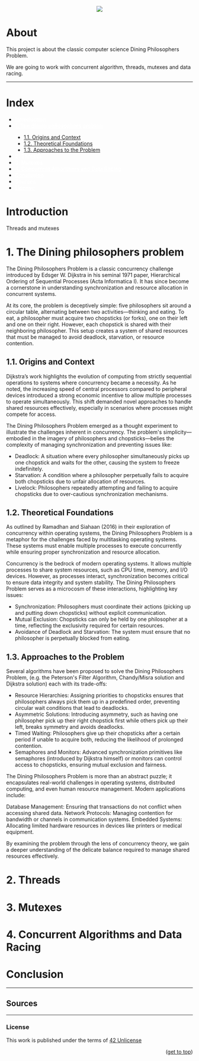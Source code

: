 <!-------Philosophers_42 Image---------->

<a name="readme-top"><a/>
<p align="center">
    <img src="https://capsule-render.vercel.app/api?type=venom&height=200&color=0:00C9FF,100:92FE9D&text=Philosophers&animation=fadeIn&fontColor=fcf3f2" />
</p>

<!-----------About---------------------->

# About

This project is about the classic computer science Dining Philosophers Problem.

We are going to work with concurrent algorithm, threads, mutexes and data racing.

---


<!-----------Index---------------------->

# Index
<ul>
    <li><strong><a href="#introdution" style="color:white">Introduction</a></strong></li>
    <li><strong><a href="#1-the-dining-philosophers-problem" style="color:white">1. The dining philosophers problem</a></strong></li>
    <ul style="list-style-type:disc">
        <li><a href="#11-origins-and-context">1.1. Origins and Context</a></li>
        <li><a href="#12-theoretical-foundations">1.2. Theoretical Foundations</a></li>
        <li><a href="#13-approaches-to-the-problem">1.3. Approaches to the Problem</a></li>
    </ul>
    <li><strong><a href="#2-threads" style="color:white">2. Threads</a></strong></li>
    <li><strong><a href="#3-mutexes" style="color:white">3. Mutexes</a></strong></li>
    <li><strong><a href="#4-concurrent-algorithms-and-data-racing" style="color:white">4. Concurrent Algorithms and Data Racing</a></strong></li>
    <li><strong><a href="#conclusion" style="color:white">Conclusion</a></strong></li>
    <li><strong><a href="#sources" style="color:white">Sources</a></strong></li>
    <li><strong><a href="#license" style="color:white">License</a></strong></li>
</ul>

<!-----------Content---------------------->

# Introduction
Threads and mutexes

# 1. The Dining philosophers problem

The Dining Philosophers Problem is a classic concurrency challenge introduced by Edsger W. Dijkstra in his seminal 1971 paper, Hierarchical Ordering of Sequential Processes (Acta Informatica I). It has since become a cornerstone in understanding synchronization and resource allocation in concurrent systems.

At its core, the problem is deceptively simple: five philosophers sit around a circular table, alternating between two activities—thinking and eating. To eat, a philosopher must acquire two chopsticks (or forks), one on their left and one on their right. However, each chopstick is shared with their neighboring philosopher. This setup creates a system of shared resources that must be managed to avoid deadlock, starvation, or resource contention.

## 1.1. Origins and Context

Dijkstra’s work highlights the evolution of computing from strictly sequential operations to systems where concurrency became a necessity. As he noted, the increasing speed of central processors compared to peripheral devices introduced a strong economic incentive to allow multiple processes to operate simultaneously. This shift demanded novel approaches to handle shared resources effectively, especially in scenarios where processes might compete for access.

The Dining Philosophers Problem emerged as a thought experiment to illustrate the challenges inherent in concurrency. The problem's simplicity—embodied in the imagery of philosophers and chopsticks—belies the complexity of managing synchronization and preventing issues like:

- Deadlock: A situation where every philosopher simultaneously picks up one chopstick and waits for the other, causing the system to freeze indefinitely.
- Starvation: A condition where a philosopher perpetually fails to acquire both chopsticks due to unfair allocation of resources.
- Livelock: Philosophers repeatedly attempting and failing to acquire chopsticks due to over-cautious synchronization mechanisms.

## 1.2. Theoretical Foundations

As outlined by Ramadhan and Siahaan (2016) in their exploration of concurrency within operating systems, the Dining Philosophers Problem is a metaphor for the challenges faced by multitasking operating systems. These systems must enable multiple processes to execute concurrently while ensuring proper synchronization and resource allocation.

Concurrency is the bedrock of modern operating systems. It allows multiple processes to share system resources, such as CPU time, memory, and I/O devices. However, as processes interact, synchronization becomes critical to ensure data integrity and system stability. The Dining Philosophers Problem serves as a microcosm of these interactions, highlighting key issues:

- Synchronization: Philosophers must coordinate their actions (picking up and putting down chopsticks) without explicit communication.
- Mutual Exclusion: Chopsticks can only be held by one philosopher at a time, reflecting the exclusivity required for certain resources.
- Avoidance of Deadlock and Starvation: The system must ensure that no philosopher is perpetually blocked from eating.

## 1.3. Approaches to the Problem

Several algorithms have been proposed to solve the Dining Philosophers Problem, (e.g. the Peterson's Filter Algorithm, Chandy/Misra solution and Dijkstra solution) each with its trade-offs:

- Resource Hierarchies: Assigning priorities to chopsticks ensures that philosophers always pick them up in a predefined order, preventing circular wait conditions that lead to deadlocks.
- Asymmetric Solutions: Introducing asymmetry, such as having one philosopher pick up their right chopstick first while others pick up their left, breaks symmetry and avoids deadlocks.
- Timed Waiting: Philosophers give up their chopsticks after a certain period if unable to acquire both, reducing the likelihood of prolonged contention.
- Semaphores and Monitors: Advanced synchronization primitives like semaphores (introduced by Dijkstra himself) or monitors can control access to chopsticks, ensuring mutual exclusion and fairness.

The Dining Philosophers Problem is more than an abstract puzzle; it encapsulates real-world challenges in operating systems, distributed computing, and even human resource management. Modern applications include:

Database Management: Ensuring that transactions do not conflict when accessing shared data.
Network Protocols: Managing contention for bandwidth or channels in communication systems.
Embedded Systems: Allocating limited hardware resources in devices like printers or medical equipment.

By examining the problem through the lens of concurrency theory, we gain a deeper understanding of the delicate balance required to manage shared resources effectively.



# 2. Threads

# 3. Mutexes

# 4. Concurrent Algorithms and Data Racing

# Conclusion

---

## Sources

---
### License

This work is published under the terms of <a href="https://github.com/lude-bri/42_Common_Core/blob/main/LICENSE.md">42 Unlicense</a>

<p align="right">(<a href="#readme-top">get to top</a>)</p>

